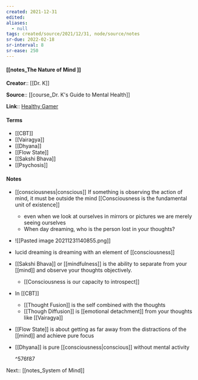 ```yaml
---
created: 2021-12-31 
edited: 
aliases:
  - null
tags: created/source/2021/12/31, node/source/notes
sr-due: 2022-02-18
sr-interval: 8
sr-ease: 250
---
```


#### [[notes_The Nature of Mind ]]

**Creator**:: [[Dr. K]]
 
**Source**:: [[course_Dr. K's Guide to Mental Health]]

**Link**:: [Healthy Gamer](https://coaching.healthygamer.gg/guide/lessons/the-nature-of-mind)

#### Terms
- [[CBT]]
- [[Vairagya]]
- [[Dhyana]]
- [[Flow State]]
- [[Sakshi Bhava]]
- [[Psychosis]]

#### Notes
- [[consciousness|conscious]] If something is observing the action of mind, it must be outside the mind [[Consciousness is the fundamental unit of existence]]
	- even when we look at ourselves in mirrors or pictures we are merely seeing ourselves
	- When day dreaming, who is the person lost in your thoughts? 
- ![[Pasted image 20211231140855.png]]
- lucid dreaming is dreaming with an element of [[consciousness]]
- [[Sakshi Bhava]] or [[mindfulness]] is the ability to separate from your [[mind]] and observe your thoughts objectively. 
	- [[Consciousness is our capacity to introspect]]
- In [[CBT]]
	- [[Thought Fusion]] is the self combined with the thoughts
	- [[Though Diffusion]] is [[emotional detachment]] from your thoughts like [[Vairagya]]
- [[Flow State]] is about getting as far away from the distractions of the [[mind]] and achieve pure focus
- [[Dhyana]] is pure [[consciousness|conscious]] without mental activity

  ^576f87

 Next:: [[notes_System of Mind]]